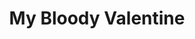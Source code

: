 ---
title: "My Bloody Valentine"
summary: "My Bloody Valentine are an Irish-English rock band formed in Dublin in 1983 and consisting since 1987 of founding members Kevin Shields and Colm Ó Cíosóig , with Bilinda Butcher and Debbie Googe . Their music is characterized by dissonant guitar textures, androgynous vocals, and unorthodox production techniques. They are credited with pioneering the 1990s genre shoegaze.
Following several unsuccessful early releases and membership changes, My Bloody Valentine signed to Creation Records in 1988. The band released several successful EPs and the albums Isn't Anything and Loveless on the label; the latter is often described as their magnum opus and one of the best rock albums of the 1990s. However, My Bloody Valentine were dropped by Creation after its release due to the album's extensive production costs. In 1992, the band signed to Island Records and recorded several albums worth of unreleased material, remaining largely inactive.
Googe and Ó Cíosóig left the band in 1995, and were followed by Butcher in 1997. Unable to complete a follow-up to Loveless, Shields isolated himself and, in his own words, \"went crazy\". In 2007, My Bloody Valentine reunited and subsequently embarked on a world tour. They released the compilation EP's 1988-1991 in 2012. Their long-delayed third studio album, m b v, was released in 2013 and supported by further touring."
image: "my-bloody-valentine.jpg"
apple_music_artist_url: "https://music.apple.com/gb/artist/my-bloody-valentine/206711"
wikipedia_url: "https://en.wikipedia.org/wiki/My_Bloody_Valentine_(band)"
---